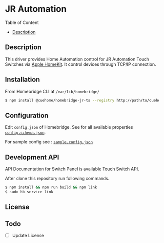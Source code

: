 # JR Automation

Table of Content

- [Description](#description)

## Description

This driver provides Home Automation control for JR Automation Touch Switches via [Apple HomeKit](https://www.apple.com/in/home-app/). It control devices through TCP/IP connection.

## Installation

From Homebridge CLI at `/var/lib/homebridge/`

```bash
$ npm install @cuehome/homebridge-jr-ts --registry http://path/to/cuehome/registry/
```

## Configuration

Edit `config.json` of Homebridge. See for all available properties [`config.schema.json`][config-schema].

For sample config see : [`sample.config.json`][sample-config]

## Development API

API Documentation for Switch Panel is available [Touch Switch API](API).

After clone this repository run following commands.

```bash
$ npm install && npm run build && npm link
$ sudo hb-service link
```

## License

## Todo

- [ ] Update License

[config-schema]: ./config.schema.json
[sample-config]: ./sample.config.json
[API]: ./API/Touch%20Switches%20API_server.pdf